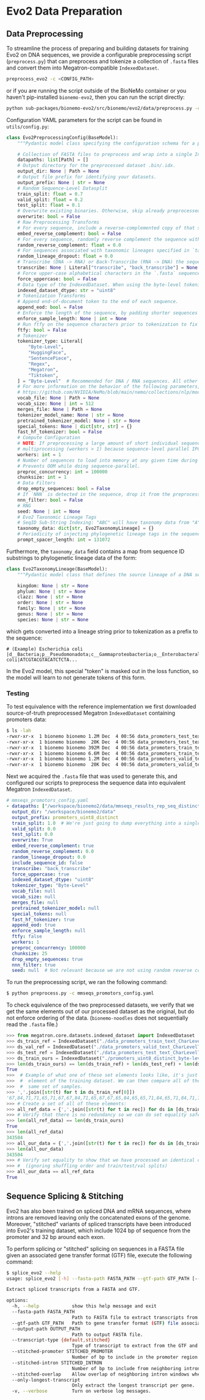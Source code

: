 # Evo2 Data Preparation

## Data Preprocessing

To streamline the process of preparing and building datasets for training Evo2 on DNA sequences, we provide a configurable preprocessing script (`preprocess.py`) that can preprocess and tokenize a collection of `.fasta` files and convert them into Megatron-compatible `IndexedDataset`.

```bash
preprocess_evo2 -c <CONFIG_PATH>
```

or if you are running the script outside of the BioNeMo container or you haven't pip-installed `bionemo-evo2`, then you can run the script directly:

```bash
python sub-packages/bionemo-evo2/src/bionemo/evo2/data/preprocess.py -c <CONFIG_PATH>
```

Configuration YAML parameters for the script can be found in `utils/config.py`:

```python
class Evo2PreprocessingConfig(BaseModel):
    """Pydantic model class specifying the configuration schema for a preprocessed IndexedDataset (.bin, .idx)."""

    # Collection of FASTA files to preprocess and wrap into a single IndexedDataset.
    datapaths: list[Path] = []
    # Output directory for the preprocessed dataset .bin/.idx.
    output_dir: None | Path = None
    # Output file prefix for identifying your datasets.
    output_prefix: None | str = None
    # Random Sequence-Level Datasplit
    train_split: float = 0.7
    valid_split: float = 0.2
    test_split: float = 0.1
    # Overwrite existing binaries. Otherwise, skip already preprocessed datasets.
    overwrite: bool = False
    # Raw Preprocessing Transforms
    # For every sequence, include a reverse-complemented copy of that sequence in the dataset. Doubles the size of the dataset.
    embed_reverse_complement: bool = False
    # For every sequence, randomly reverse complement the sequence with the specified probability instead of using the original sequence.
    random_reverse_complement: float = 0.0
    # For sequences associated with taxonomic lineages specified in `taxonomy_data`, randomly drop out nodes of the lineage with the specified probability. For instance: |d__KINGDOM;p__None;c__CLASS;o__None;f__None;g__None;s__None|
    random_lineage_dropout: float = 0.0
    # Transcribe (DNA -> RNA) or Back-Transcribe (RNA -> DNA) the sequence before tokenization.
    transcribe: None | Literal["transcribe", "back_transcribe"] = None
    # Force upper-case alphabetical characters in the `.fasta` sequences.
    force_uppercase: bool = False
    # Data type of the IndexedDataset. When using the byte-level tokenizer, uint8 is more than sufficient with a vocabulary size of 255 for ASCII.
    indexed_dataset_dtype: str = "uint8"
    # Tokenization Transforms
    # Append end-of-document token to the end of each sequence.
    append_eod: bool = False
    # Enforce the length of the sequence, by padding shorter sequences and raising exceptions when the length is exceeded.
    enforce_sample_length: None | int = None
    # Run ftfy on the sequence characters prior to tokenization to fix encoding issues.
    ftfy: bool = False
    # Tokenizer
    tokenizer_type: Literal[
        "Byte-Level",
        "HuggingFace",
        "SentencePiece",
        "Regex",
        "Megatron",
        "Tiktoken",
    ] = "Byte-Level"  # Recommended for DNA / RNA sequences. All other tokenizers have not been tested, and only supported here for experimentation!
    # For more information on the behavior of the following parameters, refer to NeMo:
    # https://github.com/NVIDIA/NeMo/blob/main/nemo/collections/nlp/modules/common/tokenizer_utils.py
    vocab_file: None | Path = None
    vocab_size: None | int = 512
    merges_file: None | Path = None
    tokenizer_model_name: None | str = None
    pretrained_tokenizer_model: None | str = None
    special_tokens: None | dict[str, str] = {}
    fast_hf_tokenizer: bool = False
    # Compute Configuration
    # NOTE: If preprocessing a large amount of short individual sequences (< 1000 bp), do NOT use
    # multiprocessing (workers > 1) because sequence-level parallel IPC will dominate the preprocessing time!
    workers: int = 1
    # Number of sequences to load into memory at any given time during preprocessing.
    # Prevents OOM while doing sequence-parallel.
    preproc_concurrency: int = 100000
    chunksize: int = 1
    # Data Filters
    drop_empty_sequences: bool = False
    # If `NNN` is detected in the sequence, drop it from the preprocessed dataset.
    nnn_filter: bool = False
    # RNG
    seed: None | int = None
    # Evo2 Taxonomic Lineage Tags
    # SeqID Sub-String Indexing: "ABC" will have taxonomy data from "A".
    taxonomy_data: dict[str, Evo2TaxonomyLineage] = {}
    # Periodicity of injecting phylogenetic lineage tags in the sequence prior to tokenization.
    prompt_spacer_length: int = 131072
```

Furthermore, the `taxonomy_data` field contains a map from sequence ID substrings to phylogenetic lineage data of the form:

```python
class Evo2TaxonomyLineage(BaseModel):
    """Pydantic model class that defines the source lineage of a DNA sequence."""

    kingdom: None | str = None
    phylum: None | str = None
    clazz: None | str = None
    order: None | str = None
    family: None | str = None
    genus: None | str = None
    species: None | str = None
```

which gets converted into a lineage string prior to tokenization as a prefix to the sequence:

```
# (Example) Escherichia coli
|d__Bacteria;p__Pseudomonadota;c__Gammaproteobacteria;o__Enterobacterales;f__Enterobacteriaceae;g__Escherichia;s__Escherichia coli|ATCGTACGTACATCTCTA...
```

In the Evo2 model, this special "token" is masked out in the loss function, so the model will learn to not generate tokens of this form.

### Testing

To test equivalence with the reference implementation we first downloaded source-of-truth preprocessed Megatron `IndexedDataset` containing promoters data:

```bash
$ ls -lah
-rwxr-xr-x  1 bionemo bionemo 1.2M Dec  4 00:56 data_promoters_test_text_CharLevelTokenizer_document.bin
-rwxr-xr-x  1 bionemo bionemo  20K Dec  4 00:56 data_promoters_test_text_CharLevelTokenizer_document.idx
-rwxr-xr-x  1 bionemo bionemo 392M Dec  4 00:56 data_promoters_train_text_CharLevelTokenizer_document.bin
-rwxr-xr-x  1 bionemo bionemo 6.6M Dec  4 00:56 data_promoters_train_text_CharLevelTokenizer_document.idx
-rwxr-xr-x  1 bionemo bionemo 1.2M Dec  4 00:56 data_promoters_valid_text_CharLevelTokenizer_document.bin
-rwxr-xr-x  1 bionemo bionemo  20K Dec  4 00:56 data_promoters_valid_text_CharLevelTokenizer_document.idx
```

Next we acquired the `.fasta` file that was used to generate this, and configured our scripts to preprocess the sequence data into equivalent Megatron `IndexedDataset`.

```yaml
# mmseqs_promotors_config.yaml
- datapaths: ["/workspace/bionemo2/data/mmseqs_results_rep_seq_distinct.fasta"]
  output_dir: "/workspace/bionemo2/data"
  output_prefix: promoters_uint8_distinct
  train_split: 1.0  # We're just going to dump everything into a single file and compare against the union of the 3 splits in the SoT.
  valid_split: 0.0
  test_split: 0.0
  overwrite: True
  embed_reverse_complement: true
  random_reverse_complement: 0.0
  random_lineage_dropout: 0.0
  include_sequence_id: false
  transcribe: "back_transcribe"
  force_uppercase: true
  indexed_dataset_dtype: "uint8"
  tokenizer_type: "Byte-Level"
  vocab_file: null
  vocab_size: null
  merges_file: null
  pretrained_tokenizer_model: null
  special_tokens: null
  fast_hf_tokenizer: true
  append_eod: true
  enforce_sample_length: null
  ftfy: false
  workers: 1
  preproc_concurrency: 100000
  chunksize: 25
  drop_empty_sequences: true
  nnn_filter: true
  seed: null  # Not relevant because we are not using random reverse complement or lineage dropout.
```

To run the preprocessing script, we ran the following command:

```bash
$ python preprocess.py -c mmseqs_promotors_config.yaml
```

To check equivalence of the two preprocessed datasets, we verify that we get the same elements out of our processed dataset as the original, but do not enforce ordering of the data. (`bionemo-noodles` does not sequentially read the `.fasta` file.)

```python
>>> from megatron.core.datasets.indexed_dataset import IndexedDataset
>>> ds_train_ref = IndexedDataset("./data_promoters_train_text_CharLevelTokenizer_document")
>>> ds_val_ref = IndexedDataset("./data_promoters_valid_text_CharLevelTokenizer_document")
>>> ds_test_ref = IndexedDataset("./data_promoters_test_text_CharLevelTokenizer_document")
>>> ds_train_ours = IndexedDataset("./promoters_uint8_distinct_byte-level_train")
>>> len(ds_train_ours) == len(ds_train_ref) + len(ds_test_ref) + len(ds_val_ref)
True
>>>  # Example of what one of these set elements looks like, it's just a string representation of the token list for an
>>>  #  element of the training dataset. We can then compare all of these to make sure that the two datasets have the
>>>  #  same set of samples.
>>> ','.join([str(t) for t in ds_train_ref[0]])
'67,84,71,71,65,71,67,67,84,71,65,67,67,65,84,65,65,71,84,65,71,84,71,71,67,84,65,84,65,65,67,71,65,71,71,65,65,71,65,65,71,65,84,71,65,65,71,65,71,65,84,84,65,71,65,71,65,65,65,65,84,71,65,65,84,71,84,84,67,84,84,71,65,65,71,84,65,71,67,67,65,84,84,71,84,84,71,84,65,71,84,84,71,84,84,71,84,71,84,71,84,71,84,65,84,71,84,84,71,65,71,65,84,71,84,84,84,84,71,71,71,71,84,84,84,71,84,84,65,84,65,84,65,71,65,71,65,71,65,71,65,84,71,84,65,71,84,84,84,71,71,84,71,65,65,71,65,71,84,65,71,71,65,84,84,67,84,67,84,84,65,67,84,65,71,84,71,84,71,65,65,71,65,84,84,65,84,84,65,67,84,65,71,71,84,65,65,67,84,65,65,65,84,71,65,71,65,84,84,67,84,65,84,67,65,65,67,84,65,65,71,84,67,65,84,84,65,71,65,71,65,84,84,71,71,65,65,65,84,71,84,84,84,67,84,84,84,84,65,71,71,84,84,84,65,65,84,65,65,65,71,84,84,84,71,84,84,84,71,65,65,84,84,71,65,71,65,65,65,71,65,71,65,71,65,71,71,65,71,65,71,65,67,65,84,84,71,67,84,84,84,71,65,65,71,71,71,65,71,65,71,84,84,84,71,71,71,84,71,71,71,84,71,65,71,71,65,84,84,71,65,65,65,65,84,71,65,65,65,65,65,84,71,65,65,67,84,71,65,65,65,65,65,71,71,84,71,84,84,65,84,65,71,84,71,65,67,67,84,71,84,67,65,65,65,65,65,65,71,67,84,71,84,71,65,65,71,65,65,71,84,71,84,84,65,84,67,67,65,65,71,65,65,65,84,65,84,71,71,65,84,84,71,67,84,65,65,84,67,65,84,65,67,84,65,67,84,71,84,84,67,65,84,84,65,84,71,65,84,84,84,84,65,84,71,84,71,84,67,65,84,71,84,71,84,71,84,71,67,67,84,65,84,67,65,84,67,65,84,84,67,67,84,84,65,84,65,84,84,84,84,65,71,84,84,71,71,67,65,65,65,65,65,65,65,65,65,65,65,71,65,67,84,84,71,71,65,65,71,84,65,84,84,71,65,65,65,65,67,67,65,65,65,84,67,84,71,65,84,67,84,67,65,65,67,67,84,65,71,65,67,65,65,71,84,67,71,65,84,84,65,65,65,71,67,84,65,65,65,67,67,71,65,65,65,65,67,67,71,65,65,84,67,67,67,71,65,67,67,71,71,84,84,65,65,84,84,71,65,65,65,65,67,67,71,65,84,67,67,65,0'
>>> # Create a set of all of these elements:
>>> all_ref_data = {','.join([str(t) for t in rec]) for ds in [ds_train_ref, ds_val_ref, ds_test_ref] for rec in ds}
>>> # Verify that there is no redundancy so we can do set equality safely
>>> len(all_ref_data) == len(ds_train_ours)
True
>>> len(all_ref_data)
343504
>>> all_our_data = {','.join([str(t) for t in rec]) for ds in [ds_train_ours] for rec in ds}
>>> len(all_our_data)
343504
>>> # Verify set equality to show that we have processed an identical dataset
>>> #  (ignoring shuffling order and train/test/val splits)
>>> all_our_data == all_ref_data
True
```

## Sequence Splicing & Stitching

Evo2 has also been trained on spliced DNA and mRNA sequences, where introns are removed leaving only the concatenated exons of the genome. Moreover, "stitched" variants of spliced transcripts have been introduced into Evo2's training dataset, which include 1024 bp of sequence from the promoter and 32 bp around each exon.

To perform splicing or "stitched" splicing on sequences in a FASTA file given an associated gene transfer format (GTF) file, execute the following command:

```bash
$ splice_evo2 --help
usage: splice_evo2 [-h] --fasta-path FASTA_PATH --gtf-path GTF_PATH [--output-path OUTPUT_PATH] [--transcript-type {default,stitched}] [--stitched-promoter STITCHED_PROMOTER] [--stitched-intron STITCHED_INTRON] [--stitched-overlap] [--only-longest-transcript] [-v]

Extract spliced transcripts from a FASTA and GTF.

options:
  -h, --help            show this help message and exit
  --fasta-path FASTA_PATH
                        Path to FASTA file to extract transcripts from.
  --gtf-path GTF_PATH   Path to gene transfer format (GTF) file associated with the FASTA.
  --output-path OUTPUT_PATH
                        Path to output FASTA file.
  --transcript-type {default,stitched}
                        Type of transcript to extract from the GTF and FASTA files for splicing. 'Stitched' transcripts include 1024 bp of sequence from the promoter and 32 bp around each exon.
  --stitched-promoter STITCHED_PROMOTER
                        Number of bp to include in the promoter region when --transcript-type=stitched is used. Defaults to 1024.
  --stitched-intron STITCHED_INTRON
                        Number of bp to include from neighboring introns when --transcript-type=stitched is used. Defaults to 32.
  --stitched-overlap    Allow overlap of neighboring intron windows when --transcript-type=stitched is used. Defaults to False, i.e. prevents overlap by shortening the intron windows for a contiguous splice.
  --only-longest-transcript
                        Only extract the longest transcript per gene.
  -v, --verbose         Turn on verbose log messages.
```
